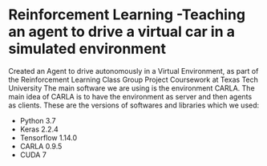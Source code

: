 # Reinforcement Learning -Teaching an agent to drive a virtual car in a simulated environment
Created an Agent to drive autonomously in a Virtual Environment, as part of the Reinforcement Learning Class Group Project Coursework at Texas Tech University
The main software we are using is the environment CARLA.
The main idea of CARLA is to have the environment  as server and then agents as clients.
These are the versions of softwares and libraries which we used:
* Python 3.7
* Keras 2.2.4
* Tensorflow 1.14.0
* CARLA 0.9.5
* CUDA 7
